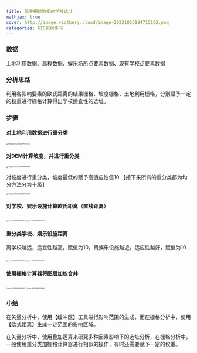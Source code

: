 ```yaml
---
title: 基于栅格数据的学校选址
mathjax: true
cover: http://image.viotbery.cloud/image-20221026184715102.png
categories: GIS实例练习
---
```

### 数据

土地利用数据、高程数据、娱乐场所点要素数据、现有学校点要素数据

### 分析思路

利用各影响要素的欧氏距离的结果栅格、坡度栅格、土地利用栅格，分别赋予一定的权重进行栅格计算得出学校适宜性的选址。

### 步骤

#### 对土地利用数据进行重分类

<img src="http://image.viotbery.cloud/image-20221026184715102.png" alt="image-20221026184715102" style="zoom:33%;" />

#### 对DEM计算坡度，并进行重分类

<img src="http://image.viotbery.cloud/image-20221026184808436.png" alt="image-20221026184808436" style="zoom:33%;" />

对坡度进行重分类，坡度最低的赋予高适应性值10.【接下来所有的重分类都为均分方法分为十级】

<img src="http://image.viotbery.cloud/image-20221026185055425.png" alt="image-20221026185055425" style="zoom:33%;" />

#### 对学校、娱乐设施计算欧氏距离（直线距离）

<img src="http://image.viotbery.cloud/image-20221026185218098.png" alt="image-20221026185218098" style="zoom: 25%;" />

<img src="http://image.viotbery.cloud/image-20221026185244235.png" alt="image-20221026185244235" style="zoom:25%;" />

#### 重分类学校、娱乐设施距离

离学校越远，适宜性越高，赋值为10。离娱乐设施越近，适应性越好，赋值为10

<img src="http://image.viotbery.cloud/image-20221026185907977.png" alt="image-20221026185907977" style="zoom:25%;" />

<img src="http://image.viotbery.cloud/image-20221026190037182.png" alt="image-20221026190037182" style="zoom:25%;" />



#### 使用栅格计算器将图层加权合并

<img src="http://image.viotbery.cloud/image-20221026190339567.png" alt="image-20221026190339567" style="zoom:25%;" />

<img src="http://image.viotbery.cloud/image-20221026190535600.png" alt="image-20221026190535600" style="zoom:25%;" />

### 小结

在矢量分析中，使用【缓冲区】工具进行影响范围的生成，而在栅格分析中，使用【欧式距离】生成一定范围的影响区域。

在矢量分析中，使用叠加运算来研究多种因素影响下的选址分析，在栅格分析中，一般使用重分类加栅格计算器进行相似的操作，有时还需要赋予一定的权重。